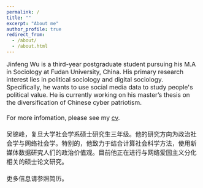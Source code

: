 ```yaml
---
permalink: /
title: ""
excerpt: "About me"
author_profile: true
redirect_from: 
  - /about/
  - /about.html
---
```


<font size="3">
Jinfeng Wu is a third-year postgraduate student pursuing his M.A in Sociology at Fudan University, China. His primary research interest lies in political sociology and digital sociology. Specifically, he wants to use social media data to study people's political value. He is currently working on his master’s thesis on the diversification of Chinese cyber patriotism.<br>
<br>
For more infomation, please see my <a href="https://wujinfeng0715.github.io//files/CV-JinfengWu-20200614.pdf">cv</a>.<br>
<br>
吴锦峰，复旦大学社会学系硕士研究生三年级。他的研究方向为政治社会学与网络社会学。特别的，他致力于结合计算社会科学方法，使用新媒体数据研究人们的政治价值观。目前他正在进行与网络爱国主义分化相关的硕士论文研究。<br>
<br>
更多信息请参照简历。
</font>



